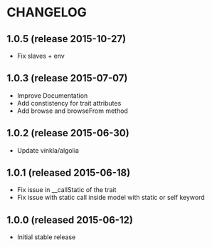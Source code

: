 # CHANGELOG

## 1.0.5 (release 2015-10-27)

- Fix slaves + env

## 1.0.3 (release 2015-07-07)

- Improve Documentation
- Add constistency for trait attributes
- Add browse and browseFrom method

## 1.0.2 (release 2015-06-30)

- Update vinkla/algolia

## 1.0.1 (released 2015-06-18)

- Fix issue in __callStatic of the trait
- Fix issue with static call inside model with static or self keyword

## 1.0.0 (released 2015-06-12)

- Initial stable release
